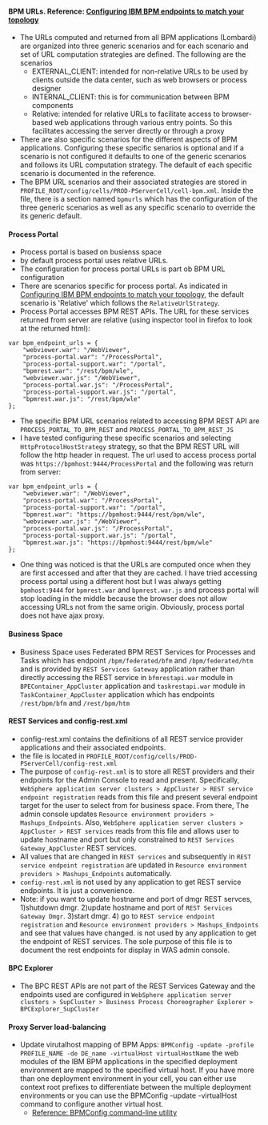 #### BPM URLs.  Reference: [Configuring IBM BPM endpoints to match your topology](http://www-01.ibm.com/support/knowledgecenter/SSFPJS_8.5.5/com.ibm.wbpm.imuc.stbpm.doc/topics/tsec_thirdpartyauthentication_endpointservice.html?lang=en)
* The URLs computed and returned from all BPM applications (Lombardi) are organized into three generic scenarios and for each scenario and set of URL computation strategies are defined.  The following are the scenarios
  * EXTERNAL_CLIENT: intended for non-relative URLs to be used by clients outside the data center, such as web browsers or process designer
  * INTERNAL_CLIENT: this is for communication between BPM components
  * Relative:  intended for relative URLs to facilitate access to browser-based web applications through various entry points.  So this facilitates accessing the server directly or through a proxy
* There are also specific scenarios for the different aspects of BPM applications.  Configuring these specific senarios is optional and if a scenario is not configured it defaults to one of the generic scenarios and follows its URL computation strategy.  The default of each specific scenario is documented in the reference.
* The BPM URL scenarios and their associated strategies are stored in `PROFILE_ROOT/config/cells/PROD-PServerCell/cell-bpm.xml`.  Inside the file, there is a section named `bpmurls` which has the configuration of the three generic scenarios as well as any specific scenario to override the its generic default.

#### Process Portal
* Process portal is based on busienss space
* by default process portal uses relative URLs.
* The configuration for process portal URLs is part ob BPM URL configuration
* There are scenarios specific for process portal.  As indicated in [Configuring IBM BPM endpoints to match your topology](http://www-01.ibm.com/support/knowledgecenter/SSFPJS_8.5.5/com.ibm.wbpm.imuc.stbpm.doc/topics/tsec_thirdpartyauthentication_endpointservice.html?lang=en), the default scenario is 'Relative' which follows the `RelativeUrlStrategy`.
* Process Portal accesses BPM REST APIs.  The URL for these services returned from server are relative (using inspector tool in firefox to look at the returned html):
```
var bpm_endpoint_urls = {
	"webviewer.war": "/WebViewer",
	"process-portal.war": "/ProcessPortal",
	"process-portal-support.war": "/portal",
	"bpmrest.war": "/rest/bpm/wle",	
	"webviewer.war.js": "/WebViewer",
	"process-portal.war.js": "/ProcessPortal",
	"process-portal-support.war.js": "/portal",
	"bpmrest.war.js": "/rest/bpm/wle"
};
```
* The specific BPM URL scenarios related to accessing BPM REST API are `PROCESS_PORTAL_TO_BPM_REST` and `PROCESS_PORTAL_TO_BPM_REST_JS`
* I have tested configuring these specific scenarios and selecting `HttpProtocolHostStrategy` strategy, so that the BPM REST URL will follow the http header in request.  The url used to access process portal was `https://bpmhost:9444/ProcessPortal` and the following was return from server:
```
var bpm_endpoint_urls = {
	"webviewer.war": "/WebViewer",
	"process-portal.war": "/ProcessPortal",
	"process-portal-support.war": "/portal",
	"bpmrest.war": "https://bpmhost:9444/rest/bpm/wle",	
	"webviewer.war.js": "/WebViewer",
	"process-portal.war.js": "/ProcessPortal",
	"process-portal-support.war.js": "/portal",
	"bpmrest.war.js": "https://bpmhost:9444/rest/bpm/wle"
};
```
* One thing was noticed is that the URLs are computed once when they are first accessed and after that they are cached. I have tried accessing process portal using a different host but I was always getting `bpmhost:9444` for `bpmrest.war` and `bpmrest.war.js` and process portal will stop loading in the middle because the browser does not allow accessing URLs not from the same origin.  Obviously, process portal does not have ajax proxy.

#### Business Space
* Business Space uses Federated BPM REST Services for Processes and Tasks which has endpoint `/bpm/federated/bfm` and `/bpm/federated/htm` and is provided by `REST Services Gateway` application rather than directly accessing the REST service in `bfmrestapi.war` module in `BPEContainer_AppCluster` application and `taskrestapi.war` module in `TaskContainer_AppCluster` application which has endpoints `/rest/bpm/bfm` and `/rest/bpm/htm`

#### REST Services and config-rest.xml
* config-rest.xml contains the definitions of all REST service provider applications and their associated endpoints.
* the file is located in `PROFILE_ROOT/config/cells/PROD-PServerCell/config-rest.xml`
* The purpose of `config-rest.xml` is to store all REST providers and their endpoints for the Admin Console to read and present.  Specifically, `WebSphere application server clusters > AppCluster > REST service endpoint registration` reads from this file and present several endpoint target for the user to select from for business space.  From there, The admin console updates `Resource environment providers > Mashups_Endpoints`.  Also, `WebSphere application server clusters > AppCluster > REST services` reads from this file and allows user to update hostname and port but only constrained to `REST Services Gateway_AppCluster` REST services.
* All values that are changed in `REST services` and subsequently in `REST service endpoint registration` are updated in `Resource environment providers > Mashups_Endpoints` automatically.
* `config-rest.xml` is not used by any application to get REST service endpoints.  It is just a convenience.
* Note: if you want to update hostname and port of dmgr REST servces, 1)shutdown dmgr. 2)update hostname and port of `REST Services Gateway Dmgr`. 3)start dmgr.  4) go to `REST service endpoint registration` and `Resource environment providers > Mashups_Endpoints` and see that values have changed.
 is not used by any application to get the endpoint of REST services. The sole purpose of this file is to document the rest endpoints for display in WAS admin console.

#### BPC Explorer
* The BPC REST APIs are not part of the REST Services Gateway and the endpoints used are configured in `WebSphere application server clusters > SupCluster > Business Process Choreographer Explorer > BPCExplorer_SupCluster`

#### Proxy Server load-balancing
* Update virutalhost mapping of BPM Apps: `BPMConfig -update -profile PROFILE_NAME -de DE_name -virtualHost virtualHostName` the web modules of the IBM BPM applications in the specified deployment environment are mapped to the specified virtual host. If you have more than one deployment environment in your cell, you can either use context root prefixes to differentiate between the multiple deployment environments or you can use the BPMConfig -update -virtualHost command to configure another virtual host.
  * [Reference: BPMConfig command-line utility](http://www-01.ibm.com/support/knowledgecenter/SSFPJS_8.5.5/com.ibm.wbpm.ref.doc/topics/rbpmconfig.html?lang=en) 
